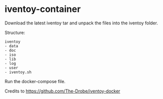 # iventoy-container
Download the latest iventoy tar and unpack the files into the iventoy folder.

Structure:
```
iventoy
- data
- doc
- iso
- lib
- log
- user
- iventoy.sh
```
Run the docker-compose file.



Credits to https://github.com/The-Drobe/iventoy-docker